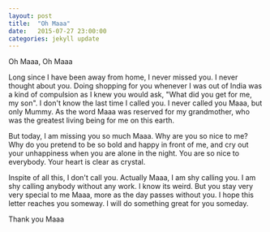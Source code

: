 ```yaml
---
layout: post
title:  "Oh Maaa"
date:   2015-07-27 23:00:00
categories: jekyll update
---
```

Oh Maaa, Oh Maaa

Long since I have been away from home, I never missed you. I never thought about you. Doing shopping for you whenever I was out of India was a kind of compulsion as I knew you would ask, "What did you get for me, my son". I don't know the last time I called you. I never called you Maaa, but only Mummy. As the word Maaa was reserved for my grandmother, who was the greatest living being for me on this earth.

But today, I am missing you so much Maaa. Why are you so nice to me? Why do you pretend to be so bold and happy in front of me, and cry out your unhappiness when you are alone in the night. You are so nice to everybody. Your heart is clear as crystal.

Inspite of all this, I don't call you. Actually Maaa, I am shy calling you. I am shy calling anybody without any work. I know its weird. But you stay very very special to me Maaa, more as the day passes without you. I hope this letter reaches you someway. I will do something great for you someday.

Thank you Maaa